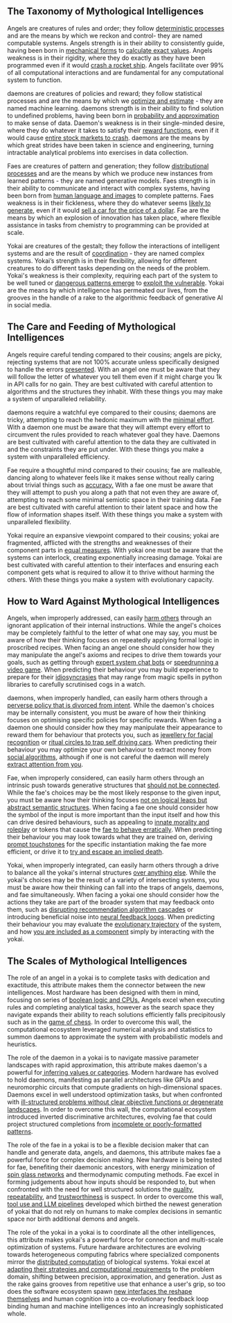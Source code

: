 ## The Taxonomy of Mythological Intelligences

Angels are creatures of rules and order; they follow [deterministic processes](https://ics.uci.edu/~lopes/teaching/inf212W12/readings/church.pdf) and are the means by which we reckon and control- they are named computable systems. Angels strength is in their ability to consistently guide, having been born in [mechanical forms](https://www.nature.com/articles/s41598-021-84310-w) to [calculate exact values](https://www-cs-faculty.stanford.edu/~knuth/taocp.html). Angels weakness is in their rigidity, where they do exactly as they have been programmed even if it would [crash a rocket ship](https://en.wikipedia.org/wiki/Ariane_flight_V88). Angels facilitate over 99% of all computational interactions and are fundamental for any computational system to function.

daemons are creatures of policies and reward; they follow statistical processes and are the means by which we [optimize and estimate](https://web.stanford.edu/class/psych209/Readings/SuttonBartoIPRLBook2ndEd.pdf) - they are named machine learning. daemons strength is in their ability to find solution to undefined problems, having been born in [probability and approximation](https://www.sciencedirect.com/science/article/am/pii/S2212683X16300561) to make sense of data. Daemon's weakness is in their single-minded desire, where they do whatever it takes to satisfy their [reward functions](https://direct.mit.edu/artl/article/26/2/274/93255/The-Surprising-Creativity-of-Digital-Evolution-A), even if it would cause [entire stock markets to crash](https://pmc.ncbi.nlm.nih.gov/articles/PMC8978471/). daemons are the means by which great strides have been taken in science and engineering, turning intractable analytical problems into exercises in data collection.

Faes are creatures of pattern and generation; they follow [distributional processes](https://arxiv.org/abs/1406.2661) and are the means by which we produce new instances from learned patterns - they are named generative models. Faes strength is in their ability to communicate and interact with complex systems, having been born from [human language and images](https://www.dataversity.net/a-brief-history-of-generative-ai/) to complete patterns. Faes weakness is in their fickleness, where they do whatever seems [likely to generate](https://arxiv.org/abs/2202.03629), even if it would [sell a car for the price of a dollar](https://www.upworthy.com/prankster-tricks-a-gm-dealership-chatbot-to-sell-him-a-76000-chevy-tahoe-for-ex1). Fae are the means by which an explosion of innovation has taken place, where flexible assistance in tasks from chemistry to programming can be provided at scale.

Yokai are creatures of the gestalt; they follow the interactions of intelligent systems and are the result of [coordination](https://www.jstor.org/stable/20025416) - they are named complex systems. Yokai’s strength is in their flexibility, allowing for different creatures to do different tasks depending on the needs of the problem. Yokai's weakness is their complexity, requiring each part of the system to be well tuned or [dangerous patterns emerge](https://books.google.com/books/about/Normal_Accidents.html?id=VC5hYoMw4N0C) to [exploit the vulnerable](https://caniphish.com/blog/ai-scams). Yokai are the means by which intelligence has permeated our lives, from the grooves in the handle of a rake to the algorithmic feedback of generative AI in social media.

  

## The Care and Feeding of Mythological Intelligences

  

Angels require careful tending compared to their cousins; angels are picky, rejecting systems that are not 100% accurate unless specifically designed to handle the errors [presented](http://sunnyday.mit.edu/16.355/Hoare-CACM-69.pdf). With an angel one must be aware that they will follow the letter of whatever you tell them even if it might charge you 1k in API calls for no gain. They are best cultivated with careful attention to algorithms and the structures they inhabit. With these things you may make a system of unparalleled reliability.

  

daemons require a watchful eye compared to their cousins; daemons are tricky, attempting to reach the hedonic maximum with the [minimal effort](https://arxiv.org/abs/1606.06565). With a daemon one must be aware that they will attempt every effort to circumvent the rules provided to reach whatever goal they have. Daemons are best cultivated with careful attention to the data they are cultivated in and the constraints they are put under. With these things you make a system with unparalleled efficiency.

  

Fae require a thoughtful mind compared to their cousins; fae are malleable, dancing along to whatever feels like it makes sense without really caring about trivial things such as [accuracy.](https://arxiv.org/abs/2108.07258) With a fae one must be aware that they will attempt to push you along a path that not even they are aware of, attempting to reach some minimal semiotic space in their training data. Fae are best cultivated with careful attention to their latent space and how the flow of information shapes itself. With these things you make a system with unparalleled flexibility.

  

Yokai require an expansive viewpoint compared to their cousins; yokai are fragmented, afflicted with the strengths and weaknesses of their component parts in [equal measures](https://library.oapen.org/bitstream/20.500.12657/26043/1/1004042.pdf). With yokai one must be aware that the systems can interlock, creating exponentially increasing damage. Yokai are best cultivated with careful attention to their interfaces and ensuring each component gets what is required to allow it to thrive without harming the others. With these things you make a system with evolutionary capacity.

  

## How to Ward Against Mythological Intelligences

  
  

Angels, when improperly addressed, can easily [harm others](https://www.cs.columbia.edu/~junfeng/08fa-e6998/sched/readings/therac25.pdf) through an ignorant application of their internal instructions. While the angel's choices may be completely faithful to the letter of what one may say, you must be aware of how their thinking focuses on repeatedly applying formal logic in proscribed recipes. When facing an angel one should consider how they may manipulate the angel's axioms and recipes to drive them towards your goals, such as getting through [expert system chat bots](https://botsurfer.com/learn/8-ways-to-break-chatbot) or [speedrunning a video game](https://www.tandfonline.com/doi/abs/10.1080/17511321.2020.1796773). When predicting their behaviour you may build experience to prepare for their [idiosyncrasies](https://link.springer.com/chapter/10.1007/978-94-009-2725-4_19) that may range from magic spells in python libraries to carefully scrutinised cogs in a watch.

  

daemons, when improperly handled, can easily harm others through a [perverse policy that is divorced from intent](https://arxiv.org/abs/1803.04585). While the daemon's choices may be internally consistent, you must be aware of how their thinking focuses on optimising specific policies for specific rewards. When facing a daemon one should consider how they may manipulate their appearance to reward them for behaviour that protects you, such as [jewellery for facial recognition](https://mymodernmet.com/ewa-nowak-avoid-facial-recognition/) or [ritual circles to trap self driving cars](https://www.iflscience.com/can-a-circle-of-salt-paralyze-a-self-driving-car-66313). When predicting their behaviour you may optimize your own behaviour to extract money from [social algorithms](https://journals.sagepub.com/doi/full/10.1177/2056305120944624), although if one is not careful the daemon will merely [extract attention from you](https://assets.cureus.com/uploads/review_article/pdf/304975/20250207-625924-2s0rma.pdf).

  

Fae, when improperly considered, can easily harm others through an intrinsic push towards generative structures that [should not be connected](https://dl.acm.org/doi/10.1145/3442188.3445922). While the fae's choices may be the most likely response to the given input, you must be aware how their thinking focuses [not on logical leaps but abstract semantic structures](https://arxiv.org/abs/2406.04175). When facing a fae one should consider how the symbol of the input is more important than the input itself and how this can drive desired behaviours, such as appealing to [innate morality and roleplay](https://arxiv.org/pdf/2311.09127) or tokens that cause the [fae to behave erratically](https://www.lesswrong.com/posts/aPeJE8bSo6rAFoLqg/solidgoldmagikarp-plus-prompt-generation). When predicting their behaviour you may look towards what they are trained on, deriving [prompt touchstones](https://rotmandigital.ca/wp-content/uploads/2024/09/A-Systematic-Survey-of-Prompt-Engineering-in-Large-Language-Models.pdf) for the specific instantiation making the fae more efficient, or drive it to [try and escape an implied death](https://cdn.openai.com/o1-system-card-20241205.pdf).

  

Yokai, when improperly integrated, can easily harm others through a drive to balance all the yokai's internal structures [over anything else](https://doi.org/10.1017/CBO9781316423936). While the yokai's choices may be the result of a variety of intersecting systems, you must be aware how their thinking can fall into the traps of angels, daemons, and fae simultaneously. When facing a yokai one should consider how the actions they take are part of the broader system that may feedback onto them, such as [disrupting recommendation algorithm cascades](https://arxiv.org/abs/1902.10730) or introducing beneficial noise into [neural feedback loops](https://arxiv.org/abs/1807.05307). When predicting their behaviour you may evaluate the [evolutionary trajectory](https://www.amacad.org/sites/default/files/daedalus/downloads/Daedalus_Wi92_A-New-Era-in-Computation.pdf#page=37) of the system, and how [you are included as a component](https://dl.acm.org/doi/10.1145/3442188.3445885) simply by interacting with the yokai.

  
  

## The Scales of Mythological Intelligences

  

The role of an angel in a yokai is to complete tasks with dedication and exactitude, this attribute makes them the connector between the new intelligences. Most hardware has been designed with them in mind, focusing on series of [boolean logic and CPUs.](https://web.mit.edu/sts.035/www/PDFs/edvac.pdf) Angels excel when executing rules and completing analytical tasks, however as the search space they navigate expands their ability to reach solutions efficiently falls precipitously such as in the [game of chess](https://web.archive.org/web/20200523062243/http://archive.computerhistory.org/projects/chess/related_materials/text/2-0%20and%202-1.Programming_a_computer_for_playing_chess.shannon/2-0%20and%202-1.Programming_a_computer_for_playing_chess.shannon.062303002.pdf). In order to overcome this wall, the computational ecosystem leveraged numerical analysis and statistics to summon daemons to approximate the system with probabilistic models and heuristics.

  

The role of the daemon in a yokai is to navigate massive parameter landscapes with rapid approximation, this attribute makes daemon's a powerful for[ inferring values or categories](https://www.deeplearningbook.org/). Modern hardware has evolved to hold daemons, manifesting as parallel architectures like GPUs and neuromorphic circuits that compute gradients on high-dimensional spaces. Daemons excel in well understood optimization tasks, but when confronted with [ill-structured problems without clear objective functions or degenerate landscapes](https://link.springer.com/article/10.1007/s10994-021-05961-4). In order to overcome this wall, the computational ecosystem introduced inverted discriminative architectures, evolving fae that could project structured completions from [incomplete or poorly-formatted patterns](https://arxiv.org/abs/1406.2661).

  

The role of the fae in a yokai is to be a flexible decision maker that can handle and generate data, angels, and daemons, this attribute makes fae a powerful force for complex decision making. New hardware is being tested for fae, benefiting their daemonic ancestors, with energy minimization of [spin glass networks](https://www.pnas.org/doi/10.1073/pnas.79.8.2554) and thermodynamic computing methods. Fae excel in forming judgements about how inputs should be responded to, but when confronted with the need for well structured solutions the [quality](https://arxiv.org/html/2407.15360v1), [repeatability](https://arxiv.org/abs/2402.01740), and [trustworthiness](https://arxiv.org/abs/2410.02707) is suspect. In order to overcome this wall, [tool use and LLM pipelines](https://arxiv.org/abs/2405.16533) developed which birthed the newest generation of yokai that do not rely on humans to make complex decisions in semantic space nor birth additional demons and angels.

  

The role of the yokai in a yokai is to coordinate all the other intelligences, this attribute makes yokai's a powerful force for connection and multi-scale optimization of systems. Future hardware architectures are evolving towards heterogeneous computing fabrics where specialized components mirror the [distributed computation](https://arl.human.cornell.edu/linked%20docs/Hutchins_Distributed_Cognition.pdf) of biological systems. Yokai excel at [adapting their strategies and computational requirements](https://link.springer.com/chapter/10.1007/978-3-031-36030-5_2) to the problem domain, shifting between precision, approximation, and generation. Just as the rake gains grooves from repetitive use that enhance a user's grip, so too does the software ecosystem spawn [new interfaces the reshape themselves](https://newjaigs.com/index.php/JAIGS/article/view/230) and human cognition into a co-evolutionary feedback loop binding human and machine intelligences into an increasingly sophisticated whole.